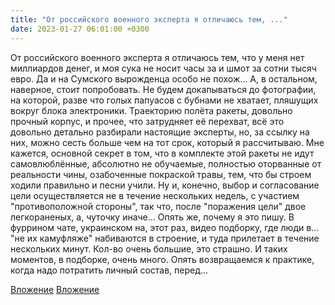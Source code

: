 ```yaml
---
title: "От российского военного эксперта я отличаюсь тем, ..."
date: 2023-01-27 06:01:00 +0300
---
```


От российского военного эксперта я отличаюсь тем, что у меня нет миллиардов денег, и моя сука не носит часы за и шмот за сотни тысяч евро. Да и на Сумского вырожденца особо не похож... А, в остальном, наверное, стоит попробовать.
Не будем докапываться до фотографии, на которой, разве что голых папуасов с бубнами не хватает, пляшущих вокруг блока электроники.
Траекторию полёта ракеты, довольно прочный корпус, и прочее, что затрудняет её перехват, всё это довольно детально разбирали настоящие эксперты, но, за ссылку на них, можно сесть больше чем на тот срок, который я рассчитываю.
Мне кажется, основной секрет в том, что в комплекте этой ракеты не идут самовлюблённые, абсолютно не обучаемые, полностью оторванные от реальности чины, озабоченные покраской травы, тем, что бы строем ходили правильно и песни учили. Ну и, конечно, выбор и согласование цели осуществляется не в течение нескольких недель, с участием "противоположной стороны", так что, после "поражения цели" двое легкораненых, а, чуточку иначе...
Опять же, почему я это пишу. В фуррином чате, украинском на, этот раз, видео подборку, где люди в... "не их камуфляже" набиваются в строение, и туда прилетает в течение нескольких минут. Кол-во очень большие, это страшно. И таких моментов, в подборке, очень много.
Опять возвращаемся к практике, когда надо потратить личный состав, перед...


[Вложение](/assets/vk_photos/3/cMUCuMhKLsI.jpg)
[Вложение](/assets/vk_photos/3/N4qcIFqGbmg.jpg)
